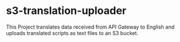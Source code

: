 # s3-translation-uploader
This Project translates data received from API Gateway to English and uploads translated scripts as text files to an S3 bucket.
